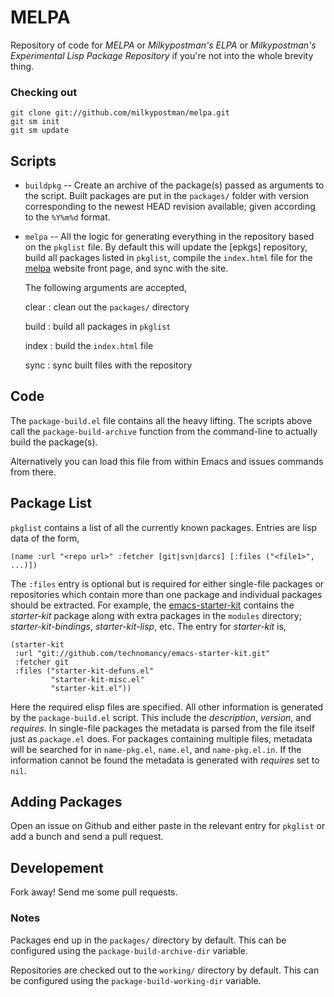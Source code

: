 # MELPA

Repository of code for *MELPA* or *Milkypostman's ELPA* or *Milkypostman's Experimental Lisp Package Repository* if you're not into the whole brevity thing.

### Checking out

    git clone git://github.com/milkypostman/melpa.git
    git sm init
    git sm update


## Scripts

* `buildpkg` -- Create an archive of the package(s) passed as
arguments to the script. Built packages are put in the `packages/`
folder with version corresponding to the newest HEAD revision
available; given according to the `%Y%m%d` format.

* `melpa` -- All the logic for generating everything in
the repository based on the `pkglist` file.  By default this will
update the [epkgs] repository, build all packages listed in `pkglist`,
compile the `index.html` file for the [melpa] website front page, and
sync with the site.

    The following arguments are accepted,

    clear
    :   clean out the `packages/` directory

    build
    :   build all packages in `pkglist`

    index
    :   build the `index.html` file

    sync
    :   sync built files with the repository

[melpa]: http://melpa.milkbox.net


## Code

The `package-build.el` file contains all the heavy lifting. The
scripts above call the `package-build-archive` function from the
command-line to actually build the package(s).

 Alternatively you can
load this file from within Emacs and issues commands from there.

## Package List

`pkglist` contains a list of all the currently known packages. Entries
are lisp data of the form,

    (name :url "<repo url>" :fetcher [git|svn|darcs] [:files ("<file1>", ...)])
    
The `:files` entry is optional but is required for either single-file
packages or repositories which contain more than one package and
individual packages should be extracted. For example, the
[emacs-starter-kit](https://github.com/technomancy/emacs-starter-kit)
contains the *starter-kit* package along with extra packages in the
`modules` directory; *starter-kit-bindings*, *starter-kit-lisp*, etc.
The entry for *starter-kit* is,

    (starter-kit
     :url "git://github.com/technomancy/emacs-starter-kit.git"
     :fetcher git
     :files ("starter-kit-defuns.el"
             "starter-kit-misc.el"
             "starter-kit.el"))
             
Here the required elisp files are specified. All other information is
generated by the `package-build.el` script. This include the
*description*, *version*, and *requires*. In single-file packages the
metadata is parsed from the file itself just as `package.el` does. For
packages containing multiple files, metadata will be searched for in
`name-pkg.el`, `name.el`, and `name-pkg.el.in`. If the information
cannot be found the metadata is generated with *requires* set to
`nil`.


## Adding Packages

Open an issue on Github and either paste in the relevant entry for
`pkglist` or add a bunch and send a pull request.


## Developement

Fork away!  Send me some pull requests.

### Notes

Packages end up in the `packages/` directory by default.
This can be configured using the `package-build-archive-dir` variable.

Repositories are checked out to the `working/` directory by default.
This can be configured using the `package-build-working-dir` variable.





